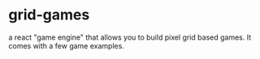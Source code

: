 # grid-games
a react "game engine" that allows you to build pixel grid based games. It comes with a few game examples.
